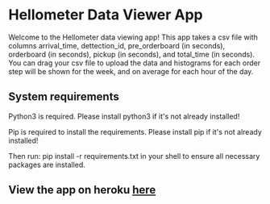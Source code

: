 # Hellometer Data Viewer App
Welcome to the Hellometer data viewing app! This app takes a csv file with columns arrival_time, dettection_id, pre_orderboard (in seconds), orderboard (in seconds), pickup (in seconds), and total_time (in seconds). You can drag your csv file to upload the data and histograms for each order step will be shown for the week, and on average for each hour of the day.

## System requirements
Python3 is required. Please install python3 if it's not already installed!

Pip is required to install the requirements. Please install pip if it's not already installed!

Then run: pip install -r requirements.txt in your shell to ensure all necessary packages are installed.

## View the app on heroku [here](https://afternoon-chamber-81859.herokuapp.com/)
